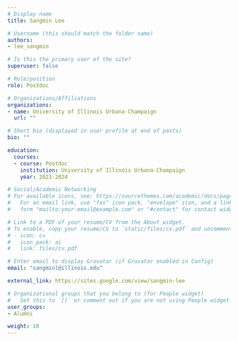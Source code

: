 ```yaml
---
# Display name
title: Sangmin Lee

# Username (this should match the folder name)
authors:
- lee_sangmin

# Is this the primary user of the site?
superuser: false

# Role/position
role: Postdoc

# Organizations/Affiliations
organizations:
- name: University of Illinois Urbana-Champaign
  url: ""

# Short bio (displayed in user profile at end of posts)
bio: ""

education:
  courses:
  - course: Postdoc
    institution: University of Illinois Urbana-Champaign
    year: 2023-2024

# Social/Academic Networking
# For available icons, see: https://sourcethemes.com/academic/docs/page-builder/#icons
#   For an email link, use "fas" icon pack, "envelope" icon, and a link in the
#   form "mailto:your-email@example.com" or "#contact" for contact widget.

# Link to a PDF of your resume/CV from the About widget.
# To enable, copy your resume/CV to `static/files/cv.pdf` and uncomment the lines below.
# - icon: cv
#   icon_pack: ai
#   link: files/cv.pdf

# Enter email to display Gravatar (if Gravatar enabled in Config)
email: "sangminl@illinois.edu"

external_link: https://sites.google.com/view/sangmin-lee

# Organizational groups that you belong to (for People widget)
#   Set this to `[]` or comment out if you are not using People widget.
user_groups:
- Alumni

weight: 10
---
```

